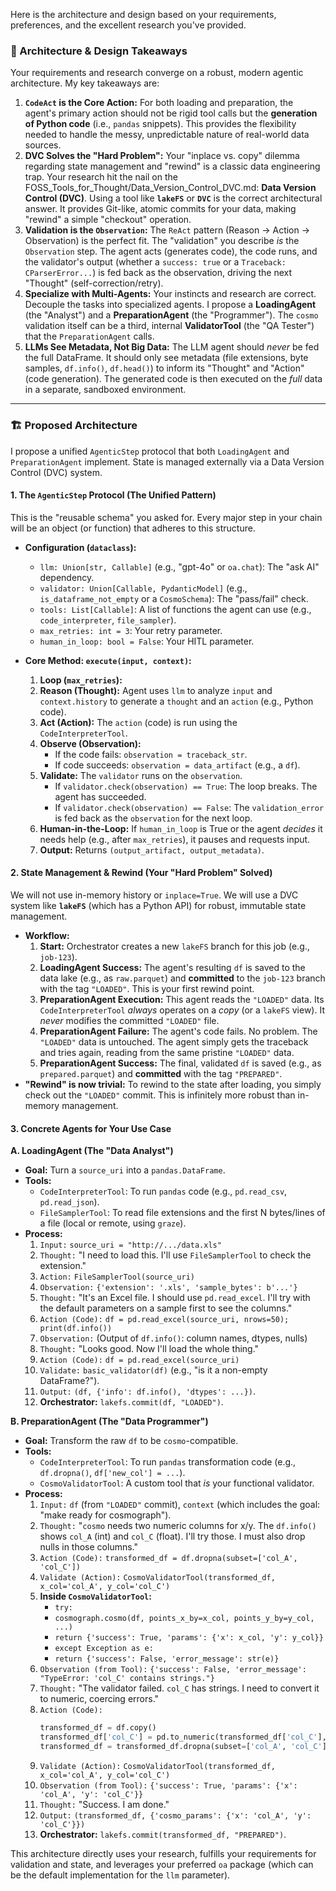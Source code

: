 Here is the architecture and design based on your requirements, preferences, and the excellent research you've provided.

### 🎯 Architecture & Design Takeaways

Your requirements and research converge on a robust, modern agentic architecture. My key takeaways are:

1.  **`CodeAct` is the Core Action:** For both loading and preparation, the agent's primary action should not be rigid tool calls but the **generation of Python code** (i.e., `pandas` snippets). This provides the flexibility needed to handle the messy, unpredictable nature of real-world data sources.
2.  **DVC Solves the "Hard Problem":** Your "inplace vs. copy" dilemma regarding state management and "rewind" is a classic data engineering trap. Your research hit the nail on the FOSS\_Tools\_for\_Thought/Data\_Version\_Control\_DVC.md: **Data Version Control (DVC)**. Using a tool like **`lakeFS`** or **`DVC`** is the correct architectural answer. It provides Git-like, atomic commits for your data, making "rewind" a simple "checkout" operation.
3.  **Validation is the `Observation`:** The `ReAct` pattern (Reason $\rightarrow$ Action $\rightarrow$ Observation) is the perfect fit. The "validation" you describe *is* the `Observation` step. The agent acts (generates code), the code runs, and the validator's output (whether a `success: true` or a `Traceback: CParserError...`) is fed back as the observation, driving the next "Thought" (self-correction/retry).
4.  **Specialize with Multi-Agents:** Your instincts and research are correct. Decouple the tasks into specialized agents. I propose a **LoadingAgent** (the "Analyst") and a **PreparationAgent** (the "Programmer"). The `cosmo` validation itself can be a third, internal **ValidatorTool** (the "QA Tester") that the `PreparationAgent` calls.
5.  **LLMs See Metadata, Not Big Data:** The LLM agent should *never* be fed the full DataFrame. It should only see metadata (file extensions, byte samples, `df.info()`, `df.head()`) to inform its "Thought" and "Action" (code generation). The generated code is then executed on the *full* data in a separate, sandboxed environment.

-----

### 🏗️ Proposed Architecture

I propose a unified `AgenticStep` protocol that both `LoadingAgent` and `PreparationAgent` implement. State is managed externally via a Data Version Control (DVC) system.

#### 1\. The `AgenticStep` Protocol (The Unified Pattern)

This is the "reusable schema" you asked for. Every major step in your chain will be an object (or function) that adheres to this structure.

  * **Configuration (`dataclass`):**

      * `llm: Union[str, Callable]` (e.g., "gpt-4o" or `oa.chat`): The "ask AI" dependency.
      * `validator: Union[Callable, PydanticModel]` (e.g., `is_dataframe_not_empty` or a `CosmoSchema`): The "pass/fail" check.
      * `tools: List[Callable]`: A list of functions the agent can use (e.g., `code_interpreter`, `file_sampler`).
      * `max_retries: int = 3`: Your retry parameter.
      * `human_in_loop: bool = False`: Your HITL parameter.

  * **Core Method: `execute(input, context)`:**

    1.  **Loop (`max_retries`):**
    2.  **Reason (Thought):** Agent uses `llm` to analyze `input` and `context.history` to generate a `thought` and an `action` (e.g., Python code).
    3.  **Act (Action):** The `action` (code) is run using the `CodeInterpreterTool`.
    4.  **Observe (Observation):**
          * If the code fails: `observation = traceback_str`.
          * If code succeeds: `observation = data_artifact` (e.g., a `df`).
    5.  **Validate:** The `validator` runs on the `observation`.
          * If `validator.check(observation) == True`: The loop breaks. The agent has succeeded.
          * If `validator.check(observation) == False`: The `validation_error` is fed back as the `observation` for the next loop.
    6.  **Human-in-the-Loop:** If `human_in_loop` is True or the agent *decides* it needs help (e.g., after `max_retries`), it pauses and requests input.
    7.  **Output:** Returns `(output_artifact, output_metadata)`.

#### 2\. State Management & Rewind (Your "Hard Problem" Solved)

We will not use in-memory history or `inplace=True`. We will use a DVC system like **`lakeFS`** (which has a Python API) for robust, immutable state management.

  * **Workflow:**
    1.  **Start:** Orchestrator creates a new `lakeFS` branch for this job (e.g., `job-123`).
    2.  **LoadingAgent Success:** The agent's resulting `df` is saved to the data lake (e.g., as `raw.parquet`) and **committed** to the `job-123` branch with the tag `"LOADED"`. This is your first rewind point.
    3.  **PreparationAgent Execution:** This agent reads the `"LOADED"` data. Its `CodeInterpreterTool` *always* operates on a *copy* (or a `lakeFS` view). It *never* modifies the committed `"LOADED"` file.
    4.  **PreparationAgent Failure:** The agent's code fails. No problem. The `"LOADED"` data is untouched. The agent simply gets the traceback and tries again, reading from the same pristine `"LOADED"` data.
    5.  **PreparationAgent Success:** The final, validated `df` is saved (e.g., as `prepared.parquet`) and **committed** with the tag `"PREPARED"`.
  * **"Rewind" is now trivial:** To rewind to the state after loading, you simply check out the `"LOADED"` commit. This is infinitely more robust than in-memory management.

#### 3\. Concrete Agents for Your Use Case

**A. LoadingAgent (The "Data Analyst")**

  * **Goal:** Turn a `source_uri` into a `pandas.DataFrame`.
  * **Tools:**
      * `CodeInterpreterTool`: To run `pandas` code (e.g., `pd.read_csv`, `pd.read_json`).
      * `FileSamplerTool`: To read file extensions and the first N bytes/lines of a file (local or remote, using `graze`).
  * **Process:**
    1.  `Input:` `source_uri = "http://.../data.xls"`
    2.  `Thought:` "I need to load this. I'll use `FileSamplerTool` to check the extension."
    3.  `Action:` `FileSamplerTool(source_uri)`
    4.  `Observation:` `{'extension': '.xls', 'sample_bytes': b'...'}`
    5.  `Thought:` "It's an Excel file. I should use `pd.read_excel`. I'll try with the default parameters on a sample first to see the columns."
    6.  `Action (Code):` `df = pd.read_excel(source_uri, nrows=50); print(df.info())`
    7.  `Observation:` (Output of `df.info()`: column names, dtypes, nulls)
    8.  `Thought:` "Looks good. Now I'll load the whole thing."
    9.  `Action (Code):` `df = pd.read_excel(source_uri)`
    10. `Validate:` `basic_validator(df)` (e.g., "is it a non-empty DataFrame?").
    11. `Output:` `(df, {'info': df.info(), 'dtypes': ...})`.
    12. **Orchestrator:** `lakefs.commit(df, "LOADED")`.

**B. PreparationAgent (The "Data Programmer")**

  * **Goal:** Transform the raw `df` to be `cosmo`-compatible.
  * **Tools:**
      * `CodeInterpreterTool`: To run `pandas` transformation code (e.g., `df.dropna()`, `df['new_col'] = ...`).
      * `CosmoValidatorTool`: A custom tool that *is* your functional validator.
  * **Process:**
    1.  `Input:` `df` (from `"LOADED"` commit), `context` (which includes the goal: "make ready for cosmograph").
    2.  `Thought:` "`cosmo` needs two numeric columns for x/y. The `df.info()` shows `col_A` (int) and `col_C` (float). I'll try those. I must also drop nulls in those columns."
    3.  `Action (Code):` `transformed_df = df.dropna(subset=['col_A', 'col_C'])`
    4.  `Validate (Action):` `CosmoValidatorTool(transformed_df, x_col='col_A', y_col='col_C')`
    5.  **Inside `CosmoValidatorTool`:**
          * `try:`
          * `cosmograph.cosmo(df, points_x_by=x_col, points_y_by=y_col, ...)`
          * `return {'success': True, 'params': {'x': x_col, 'y': y_col}}`
          * `except Exception as e:`
          * `return {'success': False, 'error_message': str(e)}`
    6.  `Observation (from Tool):` `{'success': False, 'error_message': "TypeError: 'col_C' contains strings."}`
    7.  `Thought:` "The validator failed. `col_C` has strings. I need to convert it to numeric, coercing errors."
    8.  `Action (Code):`
        ```python
        transformed_df = df.copy()
        transformed_df['col_C'] = pd.to_numeric(transformed_df['col_C'], errors='coerce')
        transformed_df = transformed_df.dropna(subset=['col_A', 'col_C'])
        ```
    9.  `Validate (Action):` `CosmoValidatorTool(transformed_df, x_col='col_A', y_col='col_C')`
    10. `Observation (from Tool):` `{'success': True, 'params': {'x': 'col_A', 'y': 'col_C'}}`
    11. `Thought:` "Success. I am done."
    12. `Output:` `(transformed_df, {'cosmo_params': {'x': 'col_A', 'y': 'col_C'}})`
    13. **Orchestrator:** `lakefs.commit(transformed_df, "PREPARED")`.

This architecture directly uses your research, fulfills your requirements for validation and state, and leverages your preferred `oa` package (which can be the default implementation for the `llm` parameter).